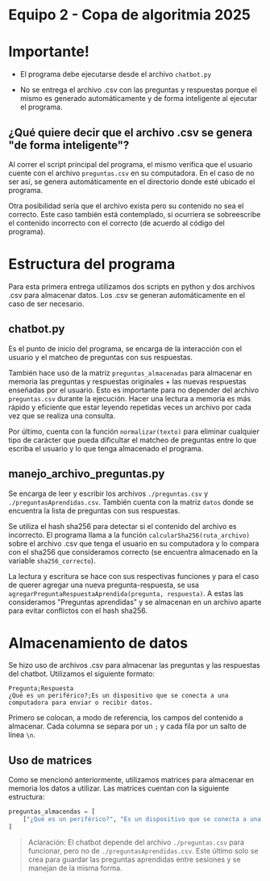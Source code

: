 # Equipo 2 - Copa de algoritmia 2025

# Importante!

* El programa debe ejecutarse desde el archivo `chatbot.py`

* No se entrega el archivo .csv con las preguntas y respuestas porque el mismo es generado automáticamente y de forma inteligente al ejecutar el programa.

## ¿Qué quiere decir que el archivo .csv se genera "de forma inteligente"?

Al correr el script principal del programa, el mismo verifica que el usuario cuente con el archivo `preguntas.csv` en su computadora. En el caso de no ser así, se genera automáticamente en el directorio donde esté ubicado el programa.

Otra posibilidad sería que el archivo exista pero su contenido no sea el correcto. Este caso también está contemplado, si ocurriera se sobreescribe el contenido incorrecto con el correcto (de acuerdo al código del programa).

# Estructura del programa

Para esta primera entrega utilizamos dos scripts en python y dos archivos .csv para almacenar datos. Los .csv se generan automáticamente en el caso de ser necesario.

## chatbot.py
Es el punto de inicio del programa, se encarga de la interacción con el usuario y el matcheo de preguntas con sus respuestas.

También hace uso de la matriz `preguntas_almacenadas` para almacenar en memoria las preguntas y respuestas originales + las nuevas respuestas enseñadas por el usuario. Esto es importante para no depender del archivo `preguntas.csv` durante la ejecución. Hacer una lectura a memoria es más rápido y eficiente que estar leyendo repetidas veces un archivo por cada vez que se realiza una consulta.

Por último, cuenta con la función `normalizar(texto)` para eliminar cualquier tipo de carácter que pueda dificultar el matcheo de preguntas entre lo que escriba el usuario y lo que tenga almacenado el programa.

## manejo_archivo_preguntas.py

Se encarga de leer y escribir los archivos `./preguntas.csv` y `./preguntasAprendidas.csv`. También cuenta con la matriz `datos` donde se encuentra la lista de preguntas con sus respuestas.

Se utiliza el hash sha256 para detectar si el contenido del archivo es incorrecto. El programa llama a la función `calcularSha256(ruta_archivo)` sobre el archivo .csv que tenga el usuario en su computadora y lo compara con el sha256 que consideramos correcto (se encuentra almacenado en la variable `sha256_correcto`).

La lectura y escritura se hace con sus respectivas funciones y para el caso de querer agregar una nueva pregunta-respuesta, se usa `agregarPreguntaRespuestaAprendida(pregunta, respuesta)`. A estas las consideramos "Preguntas aprendidas" y se almacenan en un archivo aparte para evitar conflictos con el hash sha256.

# Almacenamiento de datos

Se hizo uso de archivos .csv para almacenar las preguntas y las respuestas del chatbot. Utilizamos el siguiente formato:

```
Pregunta;Respuesta
¿Qué es un periférico?;Es un dispositivo que se conecta a una computadora para enviar o recibir datos.
```

Primero se colocan, a modo de referencia, los campos del contenido a almacenar. Cada columna se separa por un `;` y cada fila por un salto de línea `\n`.

## Uso de matrices

Como se mencionó anteriormente, utilizamos matrices para almacenar en memoria los datos a utilizar. Las matrices cuentan con la siguiente estructura:

```py
preguntas_almacendas = [
    ["¿Qué es un periférico?", "Es un dispositivo que se conecta a una computadora para enviar o recibir datos."]
]
```

> Aclaración: El chatbot depende del archivo `./preguntas.csv` para funcionar, pero no de `./preguntasAprendidas.csv`. Este último solo se crea para guardar las preguntas aprendidas entre sesiones y se manejan de la misma forma.